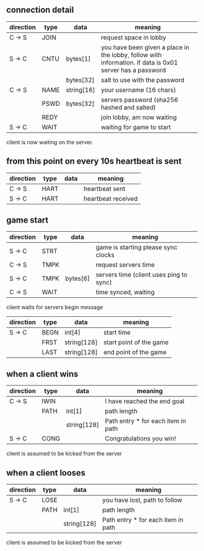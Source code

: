 ## connection detail

| direction | type | data       | meaning                                                                                                  |
|-----------|------|------------|----------------------------------------------------------------------------------------------------------|
| C -> S    | JOIN |            | request space in lobby                                                                                   |
| S -> C    | CNTU | bytes[1]   | you have been given a place in the lobby, follow with information. if data is 0x01 server has a password |
|           |      | bytes[32]  | salt to use with the password                                                                            | 
| C -> S    | NAME | string[16] | your username (16 chars)                                                                                 |
|           | PSWD | bytes[32]  | servers password (sha256 hashed and salted)                                                              |
|           | REDY |            | join lobby, am now waiting                                                                               |
| S -> C    | WAIT |            | waiting for game to start                                                                                |

client is now waiting on the server.

## from this point on every 10s heartbeat is sent

| direction | type  | data | meaning            |
|-----------|-------|------|--------------------|
| C -> S    | HART  |      | heartbeat sent     |
| S -> C    | HART  |      | heartbeat received |


## game start

| direction | type  | data     | meaning                                 |
|-----------|-------|----------|-----------------------------------------|
| S -> C    | STRT  |          | game is starting please sync clocks     |
| C -> S    | TMPK  |          | request servers time                    |
| S -> C    | TMPK  | bytes[6] | servers time (client uses ping to sync) |
| C -> S    | WAIT  |          | time synced, waiting                    | 

client waits for servers begin message

| direction | type  | data        | meaning                  |
|-----------|-------|-------------|--------------------------|
| S -> C    | BEGN  | int[4]      | start time               |
|           | FRST  | string[128] | start point of the game  |
|           | LAST  | string[128] | end point of the game    |


## when a client wins
| direction | type  | data        | meaning                            |
|-----------|-------|-------------|------------------------------------|
| C -> S    | IWIN  |             | I have reached the end goal        |
|           | PATH  | int[1]      | path length                        |
|           |       | string[128] | Path entry * for each item in path |
| S -> C    | CONG  |             | Congratulations you win!           |

client is assumed to be kicked from the server


## when a client looses
| direction | type  | data        | meaning                            |
|-----------|-------|-------------|------------------------------------|
| S -> C    | LOSE  |             | you have lost, path to follow      |
|           | PATH  | int[1]      | path length                        |
|           |       | string[128] | Path entry * for each item in path |

client is assumed to be kicked from the server 